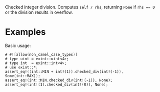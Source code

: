 Checked integer division. Computes `self / rhs`,
returning `None` if `rhs == 0` or the division results in overflow.

# Examples

Basic usage:

```
# #![allow(non_camel_case_types)]
# type uint = exint::uint<4>;
# type int  = exint::int<4>;
# use exint::*;
assert_eq!((int::MIN + int!(1)).checked_div(int!(-1)), Some(int::MAX));
assert_eq!(int::MIN.checked_div(int!(-1)), None);
assert_eq!(int!(1).checked_div(int!(0)), None);
```
